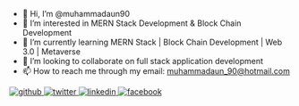 - 👋 Hi, I’m @muhammadaun90
- 👀 I’m interested in MERN Stack Development & Block Chain Development
- 🌱 I’m currently learning MERN Stack | Block Chain Development | Web 3.0 | Metaverse
- 💞️ I’m looking to collaborate on full stack application development
- 📫 How to reach me through my email: muhammadaun_90@hotmail.com
<a href="https://github.com/muhammadaun90" target="_blank">
<img src=https://img.shields.io/badge/github-%2324292e.svg?&style=for-the-badge&logo=github&logoColor=white alt=github style="margin-bottom: 5px;" />
</a>
<a href="https://twitter.com/auniponi" target="_blank">
<img src=https://img.shields.io/badge/twitter-%2300acee.svg?&style=for-the-badge&logo=twitter&logoColor=white alt=twitter style="margin-bottom: 5px;" />
</a>
<a href="https://www.linkedin.com/in/syed-muhammad-aun-zaidi-35920375/" target="_blank">
<img src=https://img.shields.io/badge/linkedin-%231E77B5.svg?&style=for-the-badge&logo=linkedin&logoColor=white alt=linkedin style="margin-bottom: 5px;" />
</a>
<a href="https://www.facebook.com/syedmuhammadaunzaidi" target="_blank">
<img src=https://img.shields.io/badge/facebook-%231E77B5.svg?&style=for-the-badge&logo=facebook&logoColor=white alt=facebook style="margin-bottom: 5px;" />
</a>

<!---
muhammadaun90/muhammadaun90 is a ✨ special ✨ repository because its `README.md` (this file) appears on your GitHub profile.
You can click the Preview link to take a look at your changes.
--->
